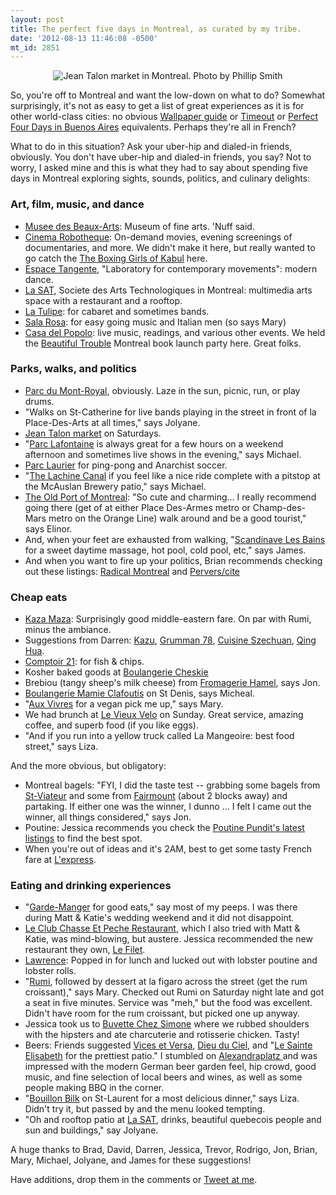```yaml
---
layout: post
title: The perfect five days in Montreal, as curated by my tribe.
date: '2012-08-13 11:46:08 -0500'
mt_id: 2851
---
```

<div align="center"><img src="https://lh6.googleusercontent.com/-3SQm7u42hbk/UCkuUGzwzpI/AAAAAAAABPQ/TbesXZBkNXg/s640/IMG_1043.jpg" alt="Jean Talon market in Montreal. Photo by Phillip Smith" /></div>

So, you're off to Montreal and want the low-down on what to do? Somewhat surprisingly, it's not as easy to get a list of great experiences as it is for other world-class cities: no obvious [Wallpaper guide](http://www.phaidon.com/travel/) or [Timeout](http://www.timeout.com/) or [Perfect Four Days in Buenos Aires](http://baires.elsur.org/archives/an-e-book-guide-to-4-perfect-days-in-buenos-aires/) equivalents. Perhaps they're all in French?

What to do in this situation? Ask your uber-hip and dialed-in friends, obviously. You don't have uber-hip and dialed-in friends, you say? Not to worry, I asked mine and this is what they had to say about spending five days in Montreal exploring sights, sounds, politics, and culinary delights:

### Art, film, music, and dance

* [Musee des Beaux-Arts](http://www.mbam.qc.ca/): Museum of fine arts. 'Nuff said.
* [Cinema Robotheque](http://www.onf-nfb.gc.ca/eng/cinerobotheque/): On-demand movies, evening screenings of documentaries, and more. We didn't make it here, but really wanted to go catch the [The Boxing Girls of Kabul](http://www.nfb.ca/film/boxing_girls_of_kabul_trailer/) here.
* [Espace Tangente](http://www.tangente.qc.ca), "Laboratory for contemporary movements": modern dance.
* [La SAT](http://www.sat.qc.ca/), Societe des Arts Technologiques in Montreal: multimedia arts space with a restaurant and a rooftop.
* [La Tulipe](http://www.yelp.com/biz/cabaret-la-tulipe-montreal): for cabaret and sometimes bands.
* [Sala Rosa](http://www.casadelpopolo.com/contents/lasalarosa): for easy going music and Italian men (so says Mary)
* [Casa del Popolo](http://www.casadelpopolo.com/): live music, readings, and various other events. We held the [Beautiful Trouble](http://beautifultrouble.org) Montreal book launch party here. Great folks.


### Parks, walks, and politics

* [Parc du Mont-Royal](http://www.yelp.com/biz/parc-du-mont-royal-montr%C3%A9al-2), obviously. Laze in the sun, picnic, run, or play drums.
* "Walks on St-Catherine for live bands playing in the street in front of la Place-Des-Arts at all times," says Jolyane.
* [Jean Talon market](http://www.yelp.com/biz/march%C3%A9-jean-talon-montr%C3%A9al-3#query:jean%20talon%20market) on Saturdays.
* "[Parc Lafontaine](http://www.yelp.com/biz/parc-lafontaine-montreal) is always great for a few hours on a weekend afternoon and sometimes live shows in the evening," says Michael.
* [Parc Laurier](http://www.yelp.com/biz/parc-laurier-montr%C3%A9al) for ping-pong and Anarchist soccer.
* "[The Lachine Canal](http://www.pc.gc.ca/eng/lhn-nhs/qc/canallachine/index.aspx) if you feel like a nice ride complete with a pitstop at the McAuslan Brewery patio," says Michael.
* [The Old Port of Montreal](https://en.wikipedia.org/wiki/Old_Port_of_Montreal): "So cute and charming... I really recommend going there (get of at either Place Des-Armes metro or Champ-des-Mars metro on the Orange Line) walk around and be a good tourist," says Elinor.
* And, when your feet are exhausted from walking, "[Scandinave Les Bains](http://www.scandinave.com/en/montreal/) for a sweet daytime massage, hot pool, cold pool, etc," says James.
* And when you want to fire up your politics, Brian recommends checking out these listings: [Radical Montreal](http://www.radicalmontreal.com/) and [Pervers/cite](http://www.perverscite.org/)

### Cheap eats

* [Kaza Maza](http://www.yelp.com/biz/kaza-maza-montr%C3%A9al-2): Surprisingly good middle-eastern fare. On par with Rumi, minus the ambiance.
* Suggestions from Darren: [Kazu](http://www.yelp.com/biz/kazu-montr%C3%A9al-2), [Grumman 78](http://www.yelp.com/biz/grumman78-montr%C3%A9al-3), [Cuisine Szechuan](http://www.yelp.com/biz/cuisine-szechuan-montr%C3%A9al-2), [Qing Hua](http://www.yelp.com/biz/qing-hua-montr%C3%A9al-2#query:Oing%20Hua).
* [Comptoir 21](http://www.yelp.com/biz/comptoir-21-montr%C3%A9al-2): for fish & chips.
* Kosher baked goods at [Boulangerie Cheskie](http://www.yelp.com/biz/boulangerie-cheskie-montr%C3%A9al-2#query:cheski)
* Brebiou (tangy sheep's milk cheese) from [Fromagerie Hamel](http://www.yelp.com/biz/la-fromagerie-hamel-montreal), says Jon.
* [Boulangerie Mamie Clafoutis](http://www.yelp.com/biz/mamie-clafoutis-montr%C3%A9al-2#query:Boulangerie%20Mamie%20Clafoutis) on St Denis, says Micheal.
* "[Aux Vivres](http://www.yelp.com/biz/aux-vivres-montr%C3%A9al-3) for a vegan pick me up," says Mary.
* We had brunch at [Le Vieux Velo](http://www.yelp.com/biz/le-vieux-v%C3%A9lo-montr%C3%A9al-3) on Sunday. Great service, amazing coffee, and superb food (if you like eggs).
* "And if you run into a yellow truck called La Mangeoire: best food street," says Liza.

And the more obvious, but obligatory:

* Montreal bagels: "FYI, I did the taste test -- grabbing some bagels from [St-Viateur](http://www.yelp.com/biz/st-viateur-bagel-shop-montreal-2) and some from [Fairmount](http://www.yelp.com/biz/fairmount-bagel-montreal) (about 2 blocks away) and partaking. If either one was the winner, I dunno ... I felt I came out the winner, all things considered," says Jon.
* Poutine: Jessica recommends you check the [Poutine Pundit's latest listings](http://poutinepundit.wordpress.com/poutine-reviews/) to find the best spot.
* When you're out of ideas and it's 2AM, best to get some tasty French fare at [L'express](http://www.yelp.com/biz/l-express-montreal).

### Eating and drinking experiences

* "[Garde-Manger](http://www.yelp.com/biz/restaurant-garde-manger-montreal) for good eats," say most of my peeps. I was there during Matt & Katie's wedding weekend and it did not disappoint.
* [Le Club Chasse Et Peche Restaurant](http://www.yelp.com/biz/le-club-chasse-et-peche-restaurant-montreal), which I also tried with Matt & Katie, was mind-blowing, but austere. Jessica recommended the new restaurant they own, [Le Filet](http://www.lefilet.ca/index-en.html).
* [Lawrence](http://www.yelp.com/biz/lawrence-restaurant-montr%C3%A9al-3): Popped in for lunch and lucked out with lobster poutine and lobster rolls.
* "[Rumi](http://www.yelp.com/biz/rumi-outremont), followed by  dessert at la figaro across the street (get the rum croissant)," says Mary. Checked out Rumi on Saturday night late and got a seat in five minutes. Service was "meh," but the food was excellent. Didn't have room for the rum croissant, but picked one up anyway.
* Jessica took us to [Buvette Chez Simone](http://www.yelp.com/biz/buvette-chez-simone-montr%C3%A9al-3#query:La%20Buvette) where we rubbed shoulders with the hipsters and ate charcuterie and rotisserie chicken. Tasty!
* Beers: Friends suggested [Vices et Versa](http://www.yelp.com/biz/vices-et-versa-montreal), [Dieu du Ciel](http://www.yelp.com/biz/dieu-du-ciel-montreal#query:dieu%20de%20ciel), and "[Le Sainte Elisabeth](http://www.yelp.com/biz/le-sainte-elisabeth-montreal-2#query:St.%20Elizabeth) for the prettiest patio." I stumbled on [Alexandraplatz ](http://www.yelp.com/biz/alexandraplatz-montr%C3%A9al) and was impressed with the modern German beer garden feel, hip crowd, good music, and fine selection of local beers and wines, as well as some people making BBQ in the corner.
* "[Bouillon Bilk](http://www.yelp.com/biz/bouillon-bilk-montr%C3%A9al-2) on St-Laurent for a most delicious dinner," says Liza. Didn't try it, but passed by and the menu looked tempting.
* "Oh and rooftop patio at [La SAT](http://www.sat.qc.ca/), drinks, beautiful quebecois people and sun and buildings," say Jolyane.


A huge thanks to Brad, David, Darren, Jessica, Trevor, Rodrigo, Jon, Brian, Mary, Michael, Jolyane, and James for these suggestions!

Have additions, drop them in the comments or [Tweet at me](http://twitter.com/phillipadsmith).
